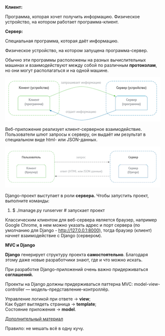 **Клиент:**

Программа, которая хочет получить информацию.
Физическое устройство, на котором работает программа-клиент.

**Сервер:**

Специальная программа, которая даёт информацию.

Физическое устройство, на котором запущена программа-сервер.

Обычно эти программы расположены на разных вычислительных машинах и взаимодействуют между собой по различным **протоколам**, но они могут располагаться и на одной машине.

![Скрин 1!](https://github.com/majkl84/Netology_new/blob/main/Django%20Creating%20functional%20web%20applications/1_Introduction%20to%20Django%20Project%20preparation%20and%20launch/1.1.3_1.png)

Веб-приложение реализует клиент-серверное взаимодействие. Пользователи шлют запросы к серверу, он выдаёт им результат в специальном виде html- или JSON-данных.

![Скри 2!](https://github.com/majkl84/Netology_new/blob/main/Django%20Creating%20functional%20web%20applications/1_Introduction%20to%20Django%20Project%20preparation%20and%20launch/1.1.3_1_n.png)

Django-проект выступает в роли **сервера.** Чтобы запустить проект, выполните команды:

1. $ ./manage.py runserver # запускает проект<br>

Классическим клиентом для веб-сервера является браузер, например Google Chrome, в нем можно указать адрес и порт сервера (по умолчанию для Django - http://127.0.0.1:8000), тогда браузер (клиент) начнет взаимодействие с Django (сервером).

**MVC и Django**

**Django** генерирует структуру проекта **самостоятельно**. Благодаря этому даже новые разработчики знают, где и что можно искать.

При разработке Django-приложений очень важно придерживаться **соглашений.**

Проекты на Django должны придерживаться паттерна MVC: model-view-controller
— модель-представление-контроллёр.

Управление логикой при ответе -> **view**;<br>
Как будет выглядеть страница -> **template**;<br>
Состояние приложения -> **model**.

[Дополнительный материал](https://docs.djangoproject.com/en/3.2/faq/general/#django-appears-to-be-a-mvc-framework-but-you-call-the-controller-the-view-and-the-view-the-template-how-come-you-don-t-use-the-standard-names)

Правило: не мешать всё в одну кучу.